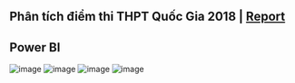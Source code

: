 ## Phân tích điểm thi THPT Quốc Gia 2018 | [Report](https://www.canva.com/design/DAGD9VbJuR0/ebk-Qvz1Xrrlf5eIwAK0BQ/view?utm_content=DAGD9VbJuR0&utm_campaign=share_your_design&utm_medium=link&utm_source=shareyourdesignpanel#1)

## Power BI
![image](https://github.com/khoaht312/vnhsge-2018/assets/69152064/c586e9e6-a147-4e06-abff-3ecdc4400794)
![image](https://github.com/khoaht312/vnhsge-2018/assets/69152064/3525e2f8-a7a1-41f8-847a-9ba8fd408efa)
![image](https://github.com/khoaht312/vnhsge-2018/assets/69152064/a895ef76-10bc-4679-86b4-9c3f7dc2cc09)
![image](https://github.com/khoaht312/vnhsge-2018/assets/69152064/0e09b495-c293-47aa-bead-77ed5371a4d8)
